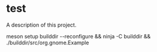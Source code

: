 # test

A description of this project.



meson setup builddir --reconfigure && ninja -C builddir && ./builddir/src/org.gnome.Example